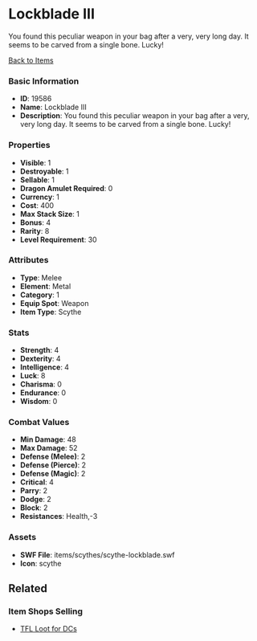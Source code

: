 # Lockblade III

You found this peculiar weapon in your bag after a very, very long day. It seems to be carved from a single bone. Lucky!

[Back to Items](../items.md)

### Basic Information

- **ID**: 19586
- **Name**: Lockblade III
- **Description**: You found this peculiar weapon in your bag after a very, very long day. It seems to be carved from a single bone. Lucky!

### Properties

- **Visible**: 1
- **Destroyable**: 1
- **Sellable**: 1
- **Dragon Amulet Required**: 0
- **Currency**: 1
- **Cost**: 400
- **Max Stack Size**: 1
- **Bonus**: 4
- **Rarity**: 8
- **Level Requirement**: 30

### Attributes

- **Type**: Melee
- **Element**: Metal
- **Category**: 1
- **Equip Spot**: Weapon
- **Item Type**: Scythe

### Stats

- **Strength**: 4
- **Dexterity**: 4
- **Intelligence**: 4
- **Luck**: 8
- **Charisma**: 0
- **Endurance**: 0
- **Wisdom**: 0

### Combat Values

- **Min Damage**: 48
- **Max Damage**: 52
- **Defense (Melee)**: 2
- **Defense (Pierce)**: 2
- **Defense (Magic)**: 2
- **Critical**: 4
- **Parry**: 2
- **Dodge**: 2
- **Block**: 2
- **Resistances**: Health,-3

### Assets

- **SWF File**: items/scythes/scythe-lockblade.swf
- **Icon**: scythe

## Related

### Item Shops Selling

- [TFL Loot for DCs](../item-shops/665-tfl-loot-for-dcs.md)

